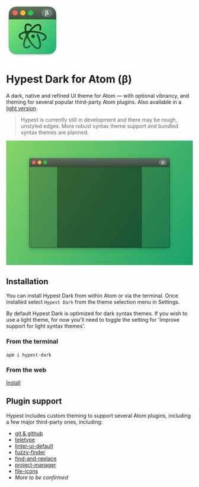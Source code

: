 <img src="https://raw.githubusercontent.com/dizzyup/hypest-dark/master/assets/icon.png?raw=true"
  alt="Hypest Icon" width="142" height="142" />

# Hypest Dark for Atom (β)

A dark, native and refined UI theme for Atom — with optional vibrancy, and
theming for several popular third-party Atom plugins. Also available in a
[light version](https://atom.io/themes/hypest-light).

> Hypest is currently still in development and there may be rough, unstyled edges.
> More robust syntax theme support and bundled syntax themes are planned.

<img src="https://raw.githubusercontent.com/dizzyup/hypest-dark/master/assets/preview.jpg"
  alt="Hypest Preview" width="600" />

## Installation

You can install Hypest Dark from within Atom or via the terminal. Once installed
select `Hypest Dark` from the theme selection menu in Settings.

By default Hypest Dark is optimized for dark syntax themes. If you wish to use
a light theme, for now you'll need to toggle the setting for 'Improve support
for light syntax themes'.

### From the terminal

`apm i hypest-dark`

### From the web

[Install](https://atom.io/themes/hypest-dark)

## Plugin support

Hypest includes custom theming to support several Atom
plugins, including a few major third-party ones, including:

- [git & github](https://github.atom.io)
- [teletype](http://teletype.atom.io)
- [linter-ui-default](https://atom.io/packages/linter-ui-default)
- [fuzzy-finder](https://atom.io/packages/fuzzy-finder)
- [find-and-replace](https://atom.io/packages/find-and-replace)
- [project-manager](https://atom.io/packages/project-manager)
- [file-icons](https://atom.io/packages/file-icons)
- _More to be confirmed_
